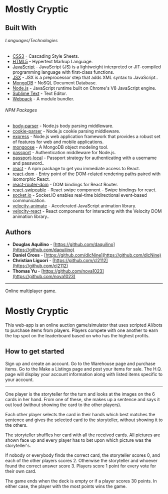# Mostly Cryptic



## Built With

###### Languages/Technologies

* [CSS3](https://www.w3.org/Style/CSS/) - Cascading Style Sheets.
* [HTML5](https://www.w3.org/TR/html5/) - Hypertext Markup Language.
* [JavaScript](https://developer.mozilla.org/en-US/docs/Web/JavaScript) - JavaScript (JS) is a lightweight interpreted or JIT-compiled programming language with first-class functions.
* [JSX](https://jsx.github.io/) - JSX is a preprocessor step that adds XML syntax to JavaScript..
* [MongoDB](https://www.mongodb.com/) - NoSQL Document Database.
* [Node.js](https://nodejs.org) - JavaScript runtime built on Chrome's V8 JavaScript engine.
* [Sublime Text](https://www.sublimetext.com/) - Text Editor.
* [Webpack](https://www.npmjs.com/package/webpack) - A module bundler.

###### NPM Packages

* [body-parser](https://www.npmjs.com/package/body-parser) - Node.js body parsing middleware.
* [cookie-parser](https://www.npmjs.com/package/cookie-parser) - Node.js cookie parsing middleware.
* [express](https://www.npmjs.com/package/express) - Node.js web application framework that provides a robust set of features for web and mobile applications.
* [mongoose](https://www.npmjs.com/package/mongoose) - A MongoDB object modeling tool.
* [passport](https://www.npmjs.com/package/passport) - Authentication middleware for Node.js.
* [passport-local](https://www.npmjs.com/package/passport-local) - Passport strategy for authenticating with a username and password..
* [react](https://www.npmjs.com/package/react) -  A npm package to get you immediate access to React.
* [react-dom](https://www.npmjs.com/package/react-dom)	-  Entry point of the DOM-related rendering paths paired with isomorphic React.
* [react-router-dom](https://www.npmjs.com/package/react-router-dom) - DOM bindings for React Router.
* [react-swipeable](https://www.npmjs.com/package/react-swipeable) - React swipe component - Swipe bindings for react.
* [socket.io](https://www.npmjs.com/package/socket.io) - Socket.IO enables real-time bidirectional event-based communication.
* [velocity-animate](https://www.npmjs.com/package/velocity-animate) - Accelerated JavaScript animation library.
* [velocity-react](https://www.npmjs.com/package/velocity-react) - React components for interacting with the Velocity DOM animation library..


## Authors

* **Douglas Aquilino** - [https://github.com/daquilino](https://github.com/daquilino)
* **Daniel Cross** - [https://github.com/dlcNine](https://github.com/dlcNine)
* **Christian Liguori** - [https://github.com/cl2112](https://github.com/cl2112)
* **Thomas Yu** - [https://github.com/nova1023](https://github.com/nova1023)



------------------------------------------------------------------------------------------------
Online multiplayer game.
# Mostly Cryptic

This web-app is an online auction game/simulator that uses scripted AI/bots to purchase items from players. Players compete with one another to earn the top spot on the leaderboard based on who has the highest profits.

## How to get started
Sign up and create an account. 
Go to the Warehouse page and purchase items.
Go to the Make a Listings page and post your items for sale.
The H.Q. page will display your account information along with listed items specific to your account.


-----------------------------


One player is the storyteller for the turn and looks at the images on the 6 cards in her hand. From one of these, she makes up a sentence and says it out loud (without showing the card to the other players).

Each other player selects the card in their hands which best matches the sentence and gives the selected card to the storyteller, without showing it to the others.

The storyteller shuffles her card with all the received cards. All pictures are shown face up and every player has to bet upon which picture was the storyteller's.

If nobody or everybody finds the correct card, the storyteller scores 0, and each of the other players scores 2. Otherwise the storyteller and whoever found the correct answer score 3. Players score 1 point for every vote for their own card.

The game ends when the deck is empty or if a player scores 30 points. In either case, the player with the most points wins the game.